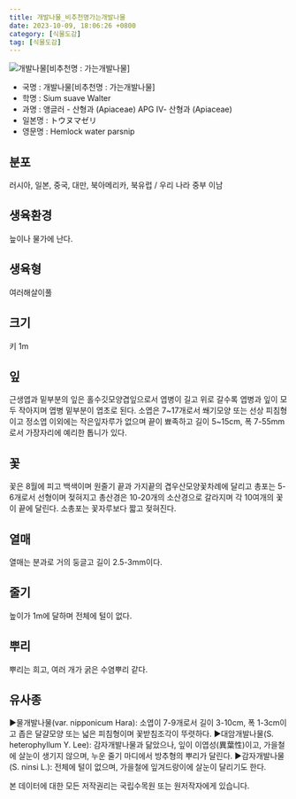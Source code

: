 ```yaml
---
title: 개발나물_비추천명가는개발나물
date: 2023-10-09, 18:06:26 +0800
category: [식물도감]
tag: [식물도감]
---
```




![개발나물[비추천명 : 가는개발나물]](http://www.nature.go.kr/fileUpload/plants/basic/Umbelliferae/Sium/8265/1_th2.JPG)
- 국명 : 개발나물[비추천명 : 가는개발나물]
- 학명 : Sium suave Walter
- 과명 : 앵글러 - 산형과 (Apiaceae) APG Ⅳ- 산형과 (Apiaceae)
- 일본명 : トウヌマゼリ
- 영문명 : Hemlock water parsnip


## 분포
러시아, 일본, 중국, 대만, 북아메리카, 북유럽 / 우리 나라 중부 이남
## 생육환경
늪이나 물가에 난다.
## 생육형
여러해살이풀 
## 크기
키 1m
## 잎
근생엽과 밑부분의 잎은 홀수깃모양겹잎으로서 엽병이 길고 위로 갈수록 엽병과 잎이 모두 작아지며 엽병 밑부분이 엽초로 된다. 소엽은 7~17개로서 쐐기모양 또는 선상 피침형이고 정소엽 이외에는 작은잎자루가 없으며 끝이 뾰족하고 길이 5~15cm, 폭 7-55mm로서 가장자리에 예리한 톱니가 있다.
## 꽃
꽃은 8월에 피고 백색이며 원줄기 끝과 가지끝의 겹우산모양꽃차례에 달리고 총포는 5-6개로서 선형이며 젖혀지고 총산경은 10-20개의 소산경으로 갈라지며 각 10여개의 꽃이 끝에 달린다. 소총포는 꽃자루보다 짧고 젖혀진다.
## 열매
열매는 분과로 거의 둥글고 길이 2.5-3mm이다.
## 줄기
높이가 1m에 달하며 전체에 털이 없다.
## 뿌리
뿌리는 희고, 여러 개가 굵은 수염뿌리 같다.
## 유사종
▶물개발나물(var. nipponicum Hara): 소엽이 7-9개로서 길이 3-10cm, 폭 1-3cm이고 좁은 달걀모양 또는 넓은 피침형이며 꽃받침조각이 뚜렷하다.▶대암개발나물(S. heterophyllum Y. Lee): 감자개발나물과 닮았으나, 잎이 이엽성(異葉性)이고, 가을철에 살눈이 생기지 않으며, 누운 줄기 마디에서 방추형의 뿌리가 달린다. ▶감자개발나물(S. ninsi L.): 전체에 털이 없으며, 가을철에 잎겨드랑이에 살눈이 달리기도 한다.






본 데이터에 대한 모든 저작권리는 국립수목원 또는 원저작자에게 있습니다.
